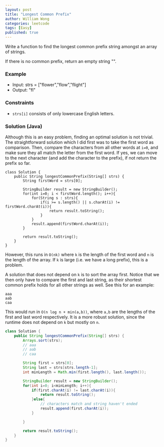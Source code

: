 ```yaml
---
layout: post
title: "Longest Common Prefix"
author: William Wong
categories: leetcode
tags: [Easy]
published: true
---
```

Write a function to find the longest common prefix string amongst an array of strings.


If there is no common prefix, return an empty string "".

### Example
- Input: strs = ["flower","flow","flight"]
- Output: "fl"

### Constraints
 - `strs[i]` consists of only lowercase English letters.

### Solution (Java)
Although this is an easy problem, finding an optimal solution is not trivial. The straightforward solution which I did first was to take the first word as
comparison. Then, compare the characters from all other words at `i=0`, and make sure they all match the letter from the first word. If yes, we can move to the
next character (and add the character to the prefix), if not return the prefix so far.

```
class Solution {
    public String longestCommonPrefix(String[] strs) {
        String firstWord = strs[0];

        StringBuilder result = new StringBuilder();
        for(int i=0; i < firstWord.length(); i++){
            for(String s : strs){
                if(i >= s.length() || s.charAt(i) != firstWord.charAt(i)){
                    return result.toString();
                }
            }
            result.append(firstWord.charAt(i));
        }

        return result.toString();
    }
}
```
However, this runs in `O(nk)` where `k` is the length of the first word and `n` is the length of the array. If `k` is large (i.e. we have a long prefix), this is a problem.


A solution that does not depend on `k` is to sort the array first. Notice that we then only have to compare the first and last string, as their shortest common prefix
holds for all other strings as well. See this for an example:
```
aaa
aab
caa
```
This would run in `O(n log n + min(a,b))`, where `a,b` are the lengths of the first and last word respectively. It is a more robust solution, since
the runtime does not depend on `k` but mostly on `n`.

```java
class Solution {
    public String longestCommonPrefix(String[] strs) {
        Arrays.sort(strs);
        // aaa
        // aab
        // caa

        String first = strs[0];
        String last = strs[strs.length-1];
        int minLength = Math.min(first.length(), last.length());

        StringBuilder result = new StringBuilder();
        for(int i=0; i<minLength; i++){
            if(first.charAt(i) != last.charAt(i)){
                return result.toString();
            }else{
                // characters match and string haven't ended
                result.append(first.charAt(i));
            }

        }

        return result.toString();
    }
}
```

